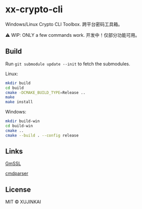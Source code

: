 # xx-crypto-cli

Windows/Linux Crypto CLI Toolbox. 跨平台密码工具箱。

:warning: WIP: ONLY a few commands work. 开发中！仅部分功能可用。

## Build

Run `git submodule update --init` to fetch the submodules.

Linux:

```sh
mkdir build
cd build
cmake -DCMAKE_BUILD_TYPE=Release ..
make
make install
```

Windows:
```sh
mkdir build-win
cd build-win
cmake ..
cmake --build . --config release
```

## Links

[GmSSL](https://github.com/guanzhi/GmSSL)

[cmdparser](https://github.com/XUJINKAI/cmdparser)

## License

MIT © XUJINKAI
